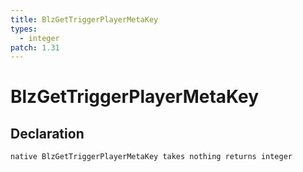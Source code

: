```yaml
---
title: BlzGetTriggerPlayerMetaKey
types:
  - integer
patch: 1.31
---
```


# BlzGetTriggerPlayerMetaKey

## Declaration

```jass
native BlzGetTriggerPlayerMetaKey takes nothing returns integer
```
